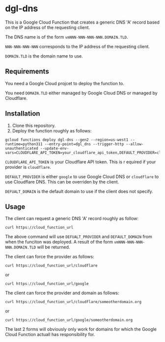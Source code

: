 # dgl-dns

This is a Google Cloud Function that creates a generic DNS 'A' record
based on the IP address of the requesting client.

The DNS name is of the form `vmNNN-NNN-NNN-NNN.DOMAIN.TLD`.

`NNN-NNN-NNN-NNN` corresponds to the IP address of the requesting client.

`DOMAIN.TLD` is the domain name to use.

## Requirements

You need a Google Cloud projcet to deploy the function to.

You need `DOMAIN.TLD` either managed by Google Cloud DNS
or managed by Cloudflare.

## Installation

1. Clone this repository.
1. Deploy the function roughly as follows:

```shell
gcloud functions deploy dgl-dns --gen2 --region=us-west1 --runtime=python311 --entry-point=dgl_dns --trigger-http --allow-unauthenticated --update-env-vars=CLOUDFLARE_API_TOKEN=your_cloudflare_api_token,DEFAULT_PROVIDER=cloudflare,DEFAULT_DOMAIN=example.com 
```

`CLOUDFLARE_API_TOKEN` is your Cloudflare API token. This is r
equired if your provider is `cloudflare`.

`DEFAULT_PROVIDER` is either `google` to use Google Cloud DNS 
or `cloudflare` to use Cloudflare DNS. This can be overriden
by the client.

`DEFUALT_DOMAIN` is the default domain to use if the client
does not specify.

## Usage

The client can request a generic DNS 'A' record roughly as follow:

```shell
curl https://cloud_function_url
```

The above command will use `DEFUALT_PROVIDER` and `DEFAULT_DOMAIN` from when
the funciton was deployed. A result of the form `vmNNN-NNN-NNN-NNN.DOMAIN.TLD`
will be returned.

The client can force the provider as follows:

```shell
curl https://cloud_function_url/cloudflare
```

or

```shell
curl https://cloud_function_url/google
```

The client can force the provider and domain as follows:

```shell
curl https://cloud_function_url/cloudflare/someotherdomain.org
```

or

```shell
curl https://cloud_function_url/google/someotherdomain.org
```

The last 2 forms will obviously only work for domains for 
which the Google Cloud Function actuall has responsibility for.
